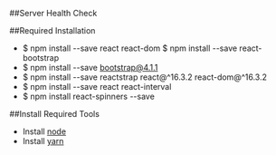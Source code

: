 ##Server Health Check


##Required Installation
- $ npm install --save react react-dom $ npm install --save react-bootstrap
- $ npm install --save bootstrap@4.1.1
- $ npm install --save reactstrap react@^16.3.2 react-dom@^16.3.2
- $ npm install --save react react-interval
- $ npm install react-spinners --save

##Install Required Tools
- Install [node](https://nodejs.org/en/download/)
- Install [yarn](https://yarnpkg.com/en/docs/install)

